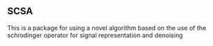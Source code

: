 ## SCSA
This is a package for using a novel algorithm based on the use of the schrodinger operator for signal representation and denoising